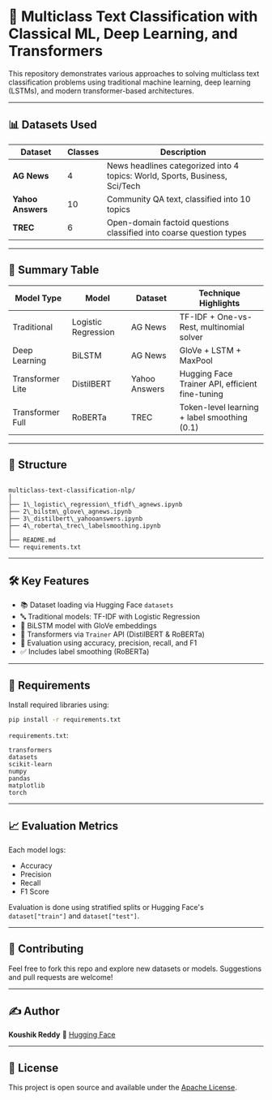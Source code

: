 # 🧠 Multiclass Text Classification with Classical ML, Deep Learning, and Transformers

This repository demonstrates various approaches to solving multiclass text classification problems using traditional machine learning, deep learning (LSTMs), and modern transformer-based architectures.

---

## 📊 Datasets Used

| Dataset           | Classes | Description                                                                 |
|-------------------|---------|-----------------------------------------------------------------------------|
| **AG News**       | 4       | News headlines categorized into 4 topics: World, Sports, Business, Sci/Tech |
| **Yahoo Answers** | 10      | Community QA text, classified into 10 topics                                |
| **TREC**          | 6       | Open-domain factoid questions classified into coarse question types         |

---

## 📌 Summary Table

| Model Type       | Model               | Dataset       | Technique Highlights                                |
|------------------|---------------------|---------------|-----------------------------------------------------|
| Traditional      | Logistic Regression | AG News       | TF-IDF + One-vs-Rest, multinomial solver            |
| Deep Learning    | BiLSTM              | AG News       | GloVe + LSTM + MaxPool                              |
| Transformer Lite | DistilBERT          | Yahoo Answers | Hugging Face Trainer API, efficient fine-tuning     |
| Transformer Full | RoBERTa             | TREC          | Token-level learning + label smoothing (0.1)        |

---

## 📂 Structure

```

multiclass-text-classification-nlp/
│
├── 1\_logistic\_regression\_tfidf\_agnews.ipynb
├── 2\_bilstm\_glove\_agnews.ipynb
├── 3\_distilbert\_yahooanswers.ipynb
├── 4\_roberta\_trec\_labelsmoothing.ipynb
│
├── README.md
└── requirements.txt

````

---

## 🛠️ Key Features

- 📚 Dataset loading via Hugging Face `datasets`
- 🔤 Traditional models: TF-IDF with Logistic Regression
- 🔁 BiLSTM model with GloVe embeddings
- 🤗 Transformers via `Trainer` API (DistilBERT & RoBERTa)
- 🧪 Evaluation using accuracy, precision, recall, and F1
- ✅ Includes label smoothing (RoBERTa)

---

## 🚀 Requirements

Install required libraries using:

```bash
pip install -r requirements.txt
````

`requirements.txt`:

```
transformers
datasets
scikit-learn
numpy
pandas
matplotlib
torch
```

---

## 📈 Evaluation Metrics

Each model logs:

* Accuracy
* Precision
* Recall
* F1 Score

Evaluation is done using stratified splits or Hugging Face's `dataset["train"]` and `dataset["test"]`.

---

## 🤝 Contributing

Feel free to fork this repo and explore new datasets or models. Suggestions and pull requests are welcome!

---

## ✍️ Author

**Koushik Reddy**
🔗 [Hugging Face](https://huggingface.co/Koushim) 

---

## 📌 License

This project is open source and available under the [Apache License](LICENSE).

````
